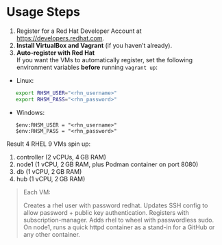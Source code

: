 # Usage Steps

1. Register for a Red Hat Developer Account at https://developers.redhat.com.
1. **Install VirtualBox and Vagrant** (if you haven’t already).
2. **Auto-register with Red Hat**  
   If you want the VMs to automatically register, set the following environment variables **before** running `vagrant up`:

- Linux:
```bash
   export RHSM_USER="<rhn_username>"
   export RHSM_PASS="<rhn_password>"
```

- Windows:
```
   $env:RHSM_USER = "<rhn_username>"
   $env:RHSM_PASS = "<rhn_password>"
```

Result
4 RHEL 9 VMs spin up:

1. controller (2 vCPUs, 4 GB RAM)
2. node1 (1 vCPU, 2 GB RAM, plus Podman container on port 8080)
3. db (1 vCPU, 2 GB RAM)
4. hub (1 vCPU, 2 GB RAM)


>Each VM:
>
>Creates a rhel user with password redhat.
>Updates SSH config to allow password + public key authentication.
>Registers with subscription-manager.
>Adds rhel to wheel with passwordless sudo.
>On node1, runs a quick httpd container as a stand-in for a GitHub or any other container.
